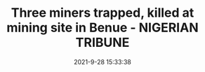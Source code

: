 ---
"title": "Three miners trapped, killed at mining site in Benue - NIGERIAN TRIBUNE"
"date": "2021-9-28 15:33:38"
"feed_name": "GOOGLENEWSMINING"
"feed_website": "https://news.google.com/search?q=mining%2Bincident&hl=en-US&gl=US&ceid=US:en"
"feed_rss": "https://news.google.com/rss/search?q=mining%2Bincident&hl=en-US&gl=US&ceid=US:en"
"link": "https://tribuneonlineng.com/three-miners-trapped-killed-at-mining-site-in-benue/"
"source": "{'href': 'https://tribuneonlineng.com', 'title': 'NIGERIAN TRIBUNE'}"
"file": "_posts/2021-1-1-aa4232ee16e3614dbfa4527608085cf7acebe7a1.md"
"accident": "1"
"drilling": "0"
"dead": "3"
"injured": "0"
"arrested": "0"
"where": "mining site"
"place": "unknown place"
---